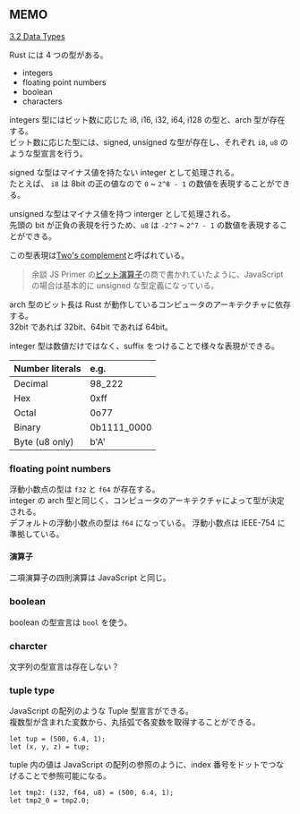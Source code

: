 ## MEMO

[3.2 Data Types](https://doc.rust-lang.org/book/ch03-02-data-types.html)

Rust には 4 つの型がある。

- integers
- floating point numbers
- boolean
- characters

integers 型にはビット数に応じた i8, i16, i32, i64, i128 の型と、arch 型が存在する。  
ビット数に応じた型には、signed, unsigned な型が存在し、それぞれ `i8`, `u8` のような型宣言を行う。

signed な型はマイナス値を持たない integer として処理される。  
たとえば、 `i8` は 8bit の正の値なので `0` ~ `2^8 - 1` の数値を表現することができる。

unsigned な型はマイナス値を持つ interger として処理される。  
先頭の bit が正負の表現を行うため、`u8` は `-2^7` ~ `2^7 - 1` の数値を表現することができる。

この型表現は[Two's complement](https://en.wikipedia.org/wiki/Two%27s_complement)と呼ばれている。

> 余談
> JS Primer の[ビット演算子](https://jsprimer.net/basic/operator/#bit-operator)の商で書かれていたように、JavaScript の場合は基本的に unsigned な型定義になっている。

arch 型のビット長は Rust が動作しているコンピュータのアーキテクチャに依存する。  
32bit であれば 32bit、64bit であれば 64bit。

integer 型は数値だけではなく、suffix をつけることで様々な表現ができる。

| Number literals | e.g.        |
| :-------------- | :---------- |
| Decimal         | 98_222      |
| Hex             | 0xff        |
| Octal           | 0o77        |
| Binary          | 0b1111_0000 |
| Byte (u8 only)  | b'A'        |

### floating point numbers

浮動小数点の型は `f32` と `f64` が存在する。  
integer の arch 型と同じく、コンピュータのアーキテクチャによって型が決定される。  
デフォルトの浮動小数点の型は `f64` になっている。
浮動小数点は IEEE-754 に準拠している。

#### 演算子

二項演算子の四則演算は JavaScript と同じ。

### boolean

boolean の型宣言は `bool` を使う。

### charcter

文字列の型宣言は存在しない？

### tuple type

JavaScript の配列のような Tuple 型宣言ができる。  
複数型が含まれた変数から、丸括弧で各変数を取得することができる。

```
let tup = (500, 6.4, 1);
let (x, y, z) = tup;
```

tuple 内の値は JavaScript の配列の参照のように、index 番号をドットでつなげることで参照可能になる。

```
let tmp2: (i32, f64, u8) = (500, 6.4, 1);
let tmp2_0 = tmp2.0;
```
